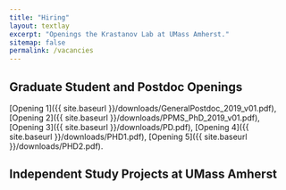```yaml
---
title: "Hiring"
layout: textlay
excerpt: "Openings the Krastanov Lab at UMass Amherst."
sitemap: false
permalink: /vacancies
---
```


## Graduate Student and Postdoc Openings

[Opening 1]({{ site.baseurl }}/downloads/GeneralPostdoc_2019_v01.pdf),
[Opening 2]({{ site.baseurl }}/downloads/PPMS_PhD_2019_v01.pdf),
[Opening 3]({{ site.baseurl }}/downloads/PD.pdf),
[Opening 4]({{ site.baseurl }}/downloads/PHD1.pdf),
[Opening 5]({{ site.baseurl }}/downloads/PHD2.pdf).

## Independent Study Projects at UMass Amherst
